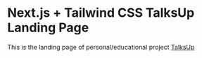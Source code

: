 # Next.js + Tailwind CSS TalksUp Landing Page

This is the landing page of personal/educational project [TalksUp](https://web.talksup.app)
